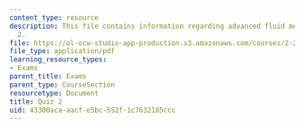 ```yaml
---
content_type: resource
description: This file contains information regarding advanced fluid mechanics, quiz
  2.
file: https://ol-ocw-studio-app-production.s3.amazonaws.com/courses/2-25-advanced-fluid-mechanics-fall-2013/43300acaaacfe5bc552f1c7632185ccc_MIT2_25F13_Quiz2.pdf
file_type: application/pdf
learning_resource_types:
- Exams
parent_title: Exams
parent_type: CourseSection
resourcetype: Document
title: Quiz 2
uid: 43300aca-aacf-e5bc-552f-1c7632185ccc
---
```

